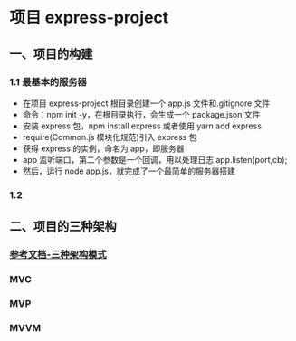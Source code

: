 # 项目 express-project

## 一、项目的构建

### 1.1 最基本的服务器

- 在项目 express-project 根目录创建一个 app.js 文件和.gitignore 文件
- 命令；npm init -y，在根目录执行，会生成一个 package.json 文件
-   安装 express 包，npm install express 或者使用 yarn add express
-   require(Common.js 模块化规范)引入 express 包
-   获得 express 的实例，命名为 app，即服务器
-   app 监听端口，第二个参数是一个回调，用以处理日志 app.listen(port,cb);
-   然后，运行 node app.js，就完成了一个最简单的服务器搭建

### 1.2

## 二、项目的三种架构

### [参考文档-三种架构模式](https://blog.csdn.net/zg0601/article/details/123587933)

### MVC

### MVP

### MVVM
